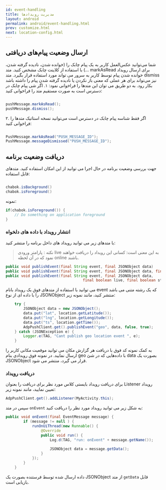 ```yaml
---
id: event-handling
title: مدیریت رویدادها
layout: android
permalink: android/event-handling.html
prev: customize.html
next: location-config.html
---
```


## ارسال وضعیت پیام‌های دریافتی

شما می‌توانید عکس‌العمل کاربر به یک پیام چابک را (خوانده شدن، نادیده گرفته شدن، ...) با استفاده از کلاینت چابک مشخص کنید. 
متد markAsRead برای ارسال رویداد خوانده شدن پیام توسط کاربر به سرور می تواند مورد استفاده قرار بگیرد. 
متد dismiss نیز می‌تواند برای هر عملی که معنی باز نکردن یا نادیده گرفته شدن پیام را داشته باشد بکار رود. به دو طریق می توان این متدها را فراخوانی نمود:
۱. اگر شی پیام چابک در دسترس است به صورت مستقیم متد را فراخوانی کنید:

```java  

pushMessage.markAsRead();
pushMessage.dismiss();

```               
            
۲. اگر فقط شناسه پیام چابک در دسترس است می‌توانید نسخه استاتیک متد‌ها را فراخوانی کنید:

```java  

PushMessage.markAsRead("PUSH_MESSAGE_ID");
PushMessage.messageDismissed("PUSH_MESSAGE_ID");

```               
            
## دریافت وضعیت برنامه

جهت بررسی وضعیت برنامه در حال اجرا می توانید از این امکان استفاده کنید.
متدهای قابل استفاده:
```java

chabok.isBackground()
chabok.isForeground()
```

نمونه:

```java             
if(chabok.isForeground()) {
    // Do something on application foreground
}
```                
            
### انتشار رویداد با داده های دلخواه

با متدهای زیر می توانید رویداد های داخل برنامه را منتشر کنید:

>نکته : پارامتر ورودی live به این معنی است: کسانی این رویداد را دریافت خواهند نمود که در آن لحظه online باشند.

```java
public void publishEvent(final String event, final JSONObject data)
public void publishEvent(final String event, final JSONObject data, final boolean stateful)
public void publishEvent(final String event, final JSONObject data,
                                   final boolean live, final boolean stateful)

```
می توانید با استفاده از متدهای فوق یک رویداد بانام event که یک رشته متنی می باشد را با داده ای از نوع JSONObject منتشر کنید، مانند نمونه زیر:

```java
    try {
        JSONObject data = new JSONObject();
        data.put("lat", location.getLatitude());
        data.put("lng", location.getLongitude());
        data.put("ts", location.getTime());
        AdpPushClient.get().publishEvent("geo", data, false, true);
    } catch (JSONException e) {
        Logger.e(TAG, "Cant publish geo location event ", e);
    }
```
به کمک نمونه کد فوق با دریافت هر گزارش مکان می توانید موقعیت مکانی کاربر را ارسال نمایید.
در نمونه فوق رویدادی بنام geo با داده‌هایی که در شیٔ data‌ بصورت یک JSONObject‌ قرار می گیرد، منتشر می شود.

### دریافت رویداد
برای دریافت رویداد بایستی کلاس مورد نظر برای دریافت را بعنوان Listener‌ رویداد تعیین نمایید، مانند نمونه زیر:

```java
AdpPushClient.get().addListener(MyActivity.this);
```

سپس در متد `onEvent` ‌به شکل زیر می توانید رویداد مورد نظر را دریافت کنید:

```java
public void onEvent(final EventMessage message) {
        if (message != null ) {
            runOnUiThread(new Runnable() {
                @Override
                public void run() {
                    Log.d(TAG, "run: onEvent" + message.getName());
                    
                    JSONObject data = message.getData();
                }
            });
        }
    }
```
داده ارسال شده توسط فرستنده بصورت یک JSONObject از متد `getData` قابل بازیابی است.
